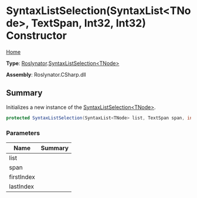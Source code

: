 # SyntaxListSelection\(SyntaxList\<TNode>, TextSpan, Int32, Int32\) Constructor

[Home](../../../README.md)

**Type**: [Roslynator](../../README.md)\.[SyntaxListSelection\<TNode>](../README.md)

**Assembly**: Roslynator\.CSharp\.dll

## Summary

Initializes a new instance of the [SyntaxListSelection\<TNode>](../README.md)\.

```csharp
protected SyntaxListSelection(SyntaxList<TNode> list, TextSpan span, int firstIndex, int lastIndex)
```

### Parameters

| Name | Summary |
| ---- | ------- |
| list | |
| span | |
| firstIndex | |
| lastIndex | |

